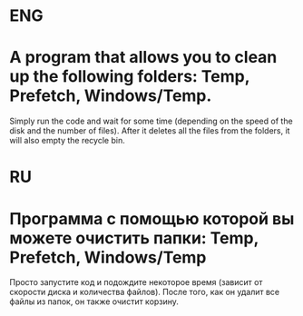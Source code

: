 # ENG
# A program that allows you to clean up the following folders: Temp, Prefetch, Windows/Temp.

Simply run the code and wait for some time (depending on the speed of the disk and the number of files). After it deletes all the files from the folders, it will also empty the recycle bin.

# RU
# Программа с помощью которой вы можете очистить папки: Temp, Prefetch, Windows/Temp
Просто запустите код и подождите некоторое время (зависит от скорости диска и количества файлов). После того, как он удалит все файлы из папок, он также очистит корзину.
